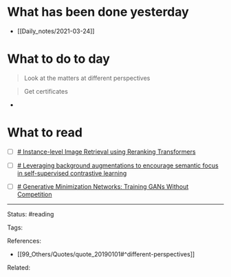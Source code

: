 # What has been done yesterday

- [[Daily_notes/2021-03-24]]

# What to do to day
>Look at the matters at different perspectives

>Get certificates

- 

# What to read

- [ ] [# Instance-level Image Retrieval using Reranking Transformers](https://arxiv.org/abs/2103.12236)
- [ ] [# Leveraging background augmentations to encourage semantic focus in self-supervised contrastive learning](https://arxiv.org/abs/2103.12719)
- [ ] [# Generative Minimization Networks: Training GANs Without Competition](https://arxiv.org/abs/2103.12685)



---
Status: #reading

Tags: 

References:
- [[99_Others/Quotes/quote_20190101#^different-perspectives]]

Related: 
